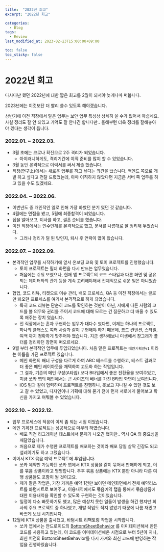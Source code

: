 ```yaml
---
title:  "2022년 회고"
excerpt: "2022년 회고"

categories:
  - Blog
tags:
  - Review
last_modified_at: 2023-02-23T15:00:00+09:00

toc: false
toc_sticky: false
---
```


# 2022년 회고

다사다난 했던 2022년에 대한 짧은 회고를 2월이 되서야 늦게나마 써봅니다.

2023년에는 이것보단 더 빨리 쓸수 있도록 해야겠습니다.

상반기에 이전 직장에서 맡은 업무는 보안 업무 특성상 상세히 쓸 수가 없어서 아쉽네요. 사실 정리도 잘 안 되있고 기억도 잘 안나긴 합니다만.. 올해부턴 더욱 정리를 잘해놓아야 겠다는 생각이 듭니다.

### 2022.01. ~ 2022.03.

- 3월 초에는 코로나 확진으로 2주 격리가 되었습니다.
    - 아이러니하게도, 격리기간에 이직 준비를 많이 할 수 있었습니다.
- 3월 동안 본격적으로 이력서를 써서 제출 했습니다.
- 직장(연구소)에서는 새로운 업무를 하고 싶다는 의견을 냈습니다. 백엔드 쪽으로 개발 하고 싶다고 전달 드렸었는데, 아마 이직하지 않았다면 지금은 서버 쪽 업무를 하고 있을 수도 있겠네요.
 

### 2022.04. ~ 2022.06.

- 이번년도 중 개인적인 일로 인해 가장 바빴던 분기 였던 것 같습니다.
- 4월에는 면접을 봤고, 5월에 최종합격이 되었습니다.
- 집을 알아보고, 이사를 하고, 결혼 준비를 했습니다.
- 이전 직장에서는 인수인계를 본격적으로 했고, 문서를 나름대로 잘 정리해 두었습니다.
    - 그러나 정리가 덜 된 탓인지, 퇴사 후 연락이 많이 왔습니다.

### 2022.07. ~ 2022.09.

- 본격적인 업무를 시작하기에 앞서 온보딩 교육 및 토이 프로젝트를 진행했습니다.
    - 토이 프로젝트는 필터 화면을 다시 만드는 업무였습니다.
    - 처음에는 쉬워 보였으나, 현재 앱 프로젝트의 코드 스타일과 다른 화면 및 공유 되는 데이터와의 관계 등을 계속 고려해야해서 전체적으로 쉬운 일은 아니었습니다.
- 협업, 코드 리뷰, 티켓으로 이슈 관리, 배포 프로세스, QA 등 이전 직장에서는 글로만 봐오던 프로세스를 여기서 본격적으로 하게 되었습니다.
    - 특히 코드 리뷰는 단순히 코드를 확인하는 것만이 아닌, 저에게 다른 사람의 코드를 볼 의무와 권리를 주어서 코드에 대해 모르는 건 질문하고 더 배울 수 있도록 해주는 장치 였습니다.
    - 전 직장에서는 혼자 구현하는 업무가 대다수 였다면, 이제는 하나의 프로젝트, 하나의 클래스도 여러 사람과 같이 구현해야 하기 때문에, 코드 컨벤션, 스타일, 여백 까지 정확하게 맞추어야 했습니다. 지금 생각해보니 미생에서 장그래가 폴더를 정리하던 장면이 떠오르네요.
- 9월 부터 본격적인 업무에 투입되었습니다. 처음 맡은 프로젝트는 `메인기획전v1` 이라는 이름을 가진 프로젝트 였습니다.
    - 메인 화면의 배너 구성을 다르게 하여 ABC 테스트를 수행하고, 테스트 결과로 더 좋은 메인 레이아웃을 채택하여 고도화 하는 작업입니다.
    - 그 결과, 기존의 메인 구성(A타입) 보다 B타입에서 좋은 전환율을 보여주었고, 지금 쏘카 앱의 메인에서는 큰 사이즈의 배너를 가진 B타입 화면이 보여집니다.
    - iOS 팀과 같이 협력하며 프로젝트를 진행하니, 못보고 지나갈 수 있던 것도 보고 갈 수 있었고, 디자인이나 기획에 대해 묻기 전에 먼저 서로에게 물어보고 확신을 가지고 여쭤볼 수 있었습니다.

### 2022.10. ~ 2022.12.

- 업무 프로세스에 적응이 이제 좀 되는 시점 이었습니다.
- 메인 기획전 프로젝트는 성공적으로 마무리 하였습니다.
    - 배포 직전 리그레이션 테스트에서 문제가 나오긴 했지만.. 역시 QA 의 중요성을 깨달았습니다.
    - 처음으로 제가 수행한 프로젝트를 배포하는 것이라 배포 당일 살짝 긴장도 되고 설레이기도 하고 그랬습니다.
- 이어서 KTX 묶음 예약 프로젝트에 투입됩니다.
    - 쏘카 예약만 가능하던 쏘카 앱에서 KTX 상품을 같이 묶어서 판매하게 되고, 이를 묶음 상품이라고 명명합니다. 추후 묶음 상품에는 KTX 뿐만 아니라 다른 여행 상품들도 포함이 될 것이고요.
    - 제가 맡은 작업은, 가장 가까운 예약 1건만 보이던 메인화면에서 전체 예약리스트를 바텀시트로 보여주고, 이용내역에서도 묶음예약 탭을 통해서 묶음상품에 대한 이용내역을 확인할 수 있도록 구현하는 것이었습니다.
    - 일정이 다소 빠듯하기도 했고, 많은 예상치 못한 일들이 발생을 하긴 했지만 회사의 주요 프로젝트 중 하나였고, 개발 작업도 적지 않았기 때문에 나름 재밌고 바쁘게 보낸 시기입니다.
- 12월에 KTX 상품을 출시했고, 바텀시트 리팩토링 작업을 시작합니다.
    - 쏘카 앱에서는 안드로이드의 [BottomSheetBehavior](https://developer.android.com/reference/com/google/android/material/bottomsheet/BottomSheetBehavior) 를 이미테이션해서 만든 코드를 사용하고 있는데, 이 코드를 이미테이션해온 시점으로 부터 5년이 지나, 최신 버전의 BottomSheetBehavior를 다시 가져와 최신 코드에 반영하는 작업을 진행하였습니다.